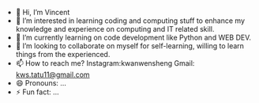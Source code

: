 - 👋 Hi, I’m Vincent
- 👀 I’m interested in learning coding and computing stuff to enhance my knowledge and experience on computing and IT related skill.
- 🌱 I’m currently learning on code development like Python and WEB DEV.
- 💞️ I’m looking to collaborate on myself for self-learning, willing to learn things from the experienced.
- 📫 How to reach me?
  Instagram:kwanwensheng
  Gmail: kws.tatu11@gmail.com
- 😄 Pronouns: ...
- ⚡ Fun fact: ...

<!---
Ws2002vincent/Ws2002vincent is a ✨ special ✨ repository because its `README.md` (this file) appears on your GitHub profile.
You can click the Preview link to take a look at your changes.
--->
